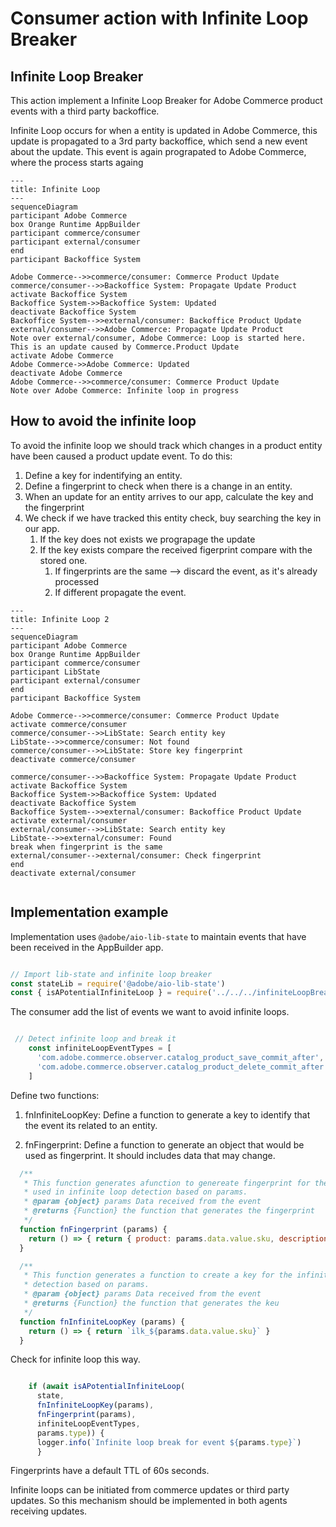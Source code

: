 # Consumer action with Infinite Loop Breaker

## Infinite Loop Breaker

This action implement a Infinite Loop Breaker for Adobe Commerce product events with a third party backoffice.

Infinite Loop occurs for when a entity is updated in Adobe Commerce, this update is propagated to a 3rd party backoffice,
which send a new event about the update. This event is again prograpated to Adobe Commerce, where the process starts againg


```mermaid
---
title: Infinite Loop
---
sequenceDiagram
participant Adobe Commerce
box Orange Runtime AppBuilder
participant commerce/consumer
participant external/consumer
end
participant Backoffice System

Adobe Commerce-->>commerce/consumer: Commerce Product Update
commerce/consumer-->>Backoffice System: Propagate Update Product
activate Backoffice System
Backoffice System->>Backoffice System: Updated
deactivate Backoffice System
Backoffice System-->>external/consumer: Backoffice Product Update
external/consumer-->>Adobe Commerce: Propagate Update Product
Note over external/consumer, Adobe Commerce: Loop is started here. This is an update caused by Commerce.Product Update
activate Adobe Commerce
Adobe Commerce->>Adobe Commerce: Updated
deactivate Adobe Commerce
Adobe Commerce-->>commerce/consumer: Commerce Product Update
Note over Adobe Commerce: Infinite loop in progress
```

## How to avoid the infinite loop

To avoid the infinite loop we should track which changes in a product entity have been caused a product update event. To do this:

1. Define a key for indentifying an entity.
2. Define a fingerprint to check when there is a change in an entity.
3. When an update for an entity arrives to our app, calculate the key and the fingerprint
4. We check if we have tracked this entity check, buy searching the key in our app.
   1. If the key does not exists we prograpage the update
   2. If the key exists compare the received figerprint compare with the stored one.
      1. If fingerprints are the same --> discard the event, as it's already processed
      2. If different propagate the event.


```mermaid
---
title: Infinite Loop 2
---
sequenceDiagram
participant Adobe Commerce
box Orange Runtime AppBuilder
participant commerce/consumer
participant LibState
participant external/consumer
end
participant Backoffice System

Adobe Commerce-->>commerce/consumer: Commerce Product Update
activate commerce/consumer
commerce/consumer-->>LibState: Search entity key
LibState-->>commerce/consumer: Not found
commerce/consumer-->>LibState: Store key fingerprint
deactivate commerce/consumer

commerce/consumer-->>Backoffice System: Propagate Update Product
activate Backoffice System
Backoffice System->>Backoffice System: Updated
deactivate Backoffice System
Backoffice System-->>external/consumer: Backoffice Product Update
activate external/consumer
external/consumer-->>LibState: Search entity key
LibState-->>external/consumer: Found
break when fingerprint is the same
external/consumer-->external/consumer: Check fingerprint
end
deactivate external/consumer


```


## Implementation example

Implementation uses ```@adobe/aio-lib-state``` to maintain events that have been received in the AppBuilder app.

```javascript

// Import lib-state and infinite loop breaker
const stateLib = require('@adobe/aio-lib-state')
const { isAPotentialInfiniteLoop } = require('../../../infiniteLoopBreaker')

```

The consumer add the list of events we want to avoid infinite loops.

```javascript

 // Detect infinite loop and break it
    const infiniteLoopEventTypes = [
      'com.adobe.commerce.observer.catalog_product_save_commit_after',
      'com.adobe.commerce.observer.catalog_product_delete_commit_after'
    ]
```

Define two functions:
1. fnInfiniteLoopKey: Define a function to generate a key to identify that the event its related to an entity.

2. fnFingerprint: Define a function to generate an object that would be used as fingerprint. It should includes data that may change.

```javascript
  /**
   * This function generates afunction to genereate fingerprint for the data to be
   * used in infinite loop detection based on params.
   * @param {object} params Data received from the event
   * @returns {Function} the function that generates the fingerprint
   */
  function fnFingerprint (params) {
    return () => { return { product: params.data.value.sku, description: params.data.value.description } }
  }

  /**
   * This function generates a function to create a key for the infinite loop
   * detection based on params.
   * @param {object} params Data received from the event
   * @returns {Function} the function that generates the keu
   */
  function fnInfiniteLoopKey (params) {
    return () => { return `ilk_${params.data.value.sku}` }
  }

```

Check for infinite loop this way.

```javascript

    if (await isAPotentialInfiniteLoop(
      state,
      fnInfiniteLoopKey(params),
      fnFingerprint(params),
      infiniteLoopEventTypes,
      params.type)) {
      logger.info(`Infinite loop break for event ${params.type}`)
      }
```
Fingerprints have a default TTL of 60s seconds.

Infinite loops can be initiated from commerce updates or third party updates. So this mechanism should be implemented in both agents receiving updates.